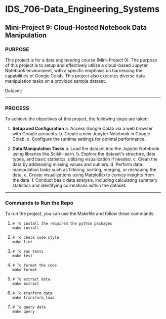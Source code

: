 # IDS_706-Data_Engineering_Systems
## Mini-Project 9: Cloud-Hosted Notebook Data Manipulation

### PURPOSE

This project is for a data engineering course (Mini-Project 9). The purpose of this project is to setup and effectively utilize a cloud-based Jupyter Notebook environment, with a specific emphasis on harnessing the capabilities of Google Colab. This project also executes diverse data manipulation tasks on a provided sample dataset.

Dataset: 

***

### PROCESS

To achieve the objectives of this project, the following steps are taken:

1. **Setup and Configuration**
   a. Access Google Colab via a web browser with Google accounts.
   b. Create a new Jupyter Notebook in Google Colab.
   c. Configure the runtime settings for optimal performance.

2. **Data Manipulation Tasks**
   a. Load the dataset into the Jupyter Notebook using libraries like Scikit-learn.
   b. Explore the dataset's structure, data types, and basic statistics, utilizing visualization if needed.
   c. Clean the data by addressing missing values and outliers.
   d. Perform data manipulation tasks such as filtering, sorting, merging, or reshaping the data.
   e. Create visualizations using Matplotlib to convey insights from the data.
   f. Conduct basic data analysis, including calculating summary statistics and identifying correlations within the dataset.
   
***

### Commands to Run the Repo

To run the project, you can use the Makefile and follow these commands:
1. ```
   # To install the required the python packages
   make install
   ```
2. ```
   # To check code style
   make lint
   ```
3. ```
   # To run tests
   make test
   ```
4. ```
   # To format the code
   make format
   ```
5. ```
   # To extract data
   make extract
   ```
6. ```
   # To tranform data
   make transform_load
   ```
7. ```
   # To query data
   make query
   ```

